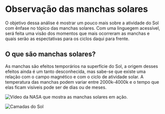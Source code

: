 

# Observação das manchas solares
O objetivo dessa análise é mostrar um pouco mais sobre a atividade do Sol com ênfase no tópico das manchas solares. Com uma linguegem acessível, será feita uma visão dos momentos que mais ocorreram as manchas e quais serão as espectativas para os ciclos daqui para frente. 

## O que são manchas solares?
As manchas são efeitos temporários na superfície do Sol, a origem desses efeitos ainda é um tanto desconhecida, mas sabe-se que existe uma relação com o campo magnético e com o ciclo de atividade solar. A temperatura das manchas podem variar entre 2000k-4000k e o tempo que elas ficam visíveis pode ser de dias ou de meses.

![Vídeo da NASA que mostra as manchas solares em ação.](https://www.youtube.com/watch?v=6tmbeLTHC_0&feature=emb_logo)

![Camadas do Sol](https://i0.wp.com/socientifica.com.br/wp-content/uploads/2020/04/camadas_do_sol-1.jpg?ssl=1)
